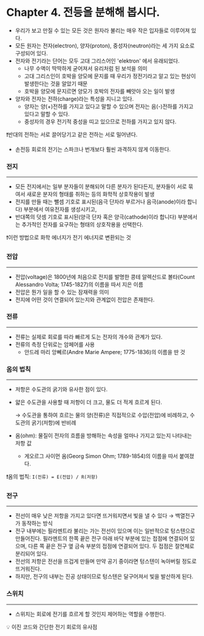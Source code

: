 # Chapter 4. 전등을 분해해 봅시다.

- 우리가 보고 만질 수 있는 모든 것은 원자라 불리는 매우 작은 입자들로 이루어져 있다.
- 모든 원자는 전자(electron), 양자(proton), 중성자(neutron)라는 세 가지 요소로 구성되어 있다.
- 전자와 전기라는 단어는 모두 고대 그리스어인 'elektron' 에서 유래되었다.
    - 나무 수액이 딱딱하게 굳어져서 유리처럼 된 보석을 의미
    - 고대 그리스인이 호박을 양모에 문지를 때 우리가 정전기라고 알고 있는 현상이 발생한다는 것을 알았기 때문
    - 호박을 양모에 문지르면 양모가 호박의 전자를 빼앗아 오는 일이 발생
- 양자와 전자는 전하(charge)라는 특성을 지니고 있다.
    - 양자는 양(+)전하를 가지고 있다고 말할 수 있으며 전자는 음(-)전하를 가지고 있다고 말할 수 있다.
    - 중성자의 경우 전기적 중성을 띠고 있으므로 전하를 가지고 있지 않다.

❗반대의 전하는 서로 끌어당기고 같은 전하는 서로 밀어낸다.

- 손전등 회로의 전기는 스파크나 번개보다 훨씬 과격하지 않게 이동한다.

### 전지

---

- 모든 전지에서는 일부 분자들이 분해되어 다른 분자가 된다든지, 분자들이 서로 묶여서 새로운 분자의 형태를 취하는 등의 화학적 상호작용이 발생
- 전지를 만들 때는 뺄셈 기호로 표시된(음극 단자라 부르거나 음극(anode)이라 합니다) 부분에서 여유전자를 생성시키고,
- 반대쪽의 덧셈 기호로 표시된(양극 단자 혹은 양극(cathode)이라 합니다) 부분에서는 추가적인 전자를 요구하는 형태의 상호작용을 선택한다.

❗이런 방법으로 화학 에너지가 전기 에너지로 변환되는 것

### 전압

---

- 전압(voltage)은 1800년에 처음으로 전지를 발명한 콩테 알렉산드로 볼타(Count Alessandro Volta; 1745-1827)의 이름을 따서 지은 이름
- 전압은 뭔가 일을 할 수 있는 잠재력을 의미
- 전지에 어떤 것이 연결되어 있는지와 관계없이 전압은 존재한다.

### 전류

---

- 전류는 실제로 회로를 따라 빠르게 도는 전자의 개수와 관계가 있다.
- 전류의 측정 단위로는 암페어를 사용
    - 안드레 마리 앙뻬르(Andre Marie Ampere; 1775-1836)의 이름을 딴 것

### 옴의 법칙

---

- 저항은 수도관의 굵기와 유사한 점이 있다.
- 얇은 수도관을 사용할 때 저항이 더 크고, 물도 더 적게 흐르게 된다.
    
    → 수도관을 통하여 흐르는 물의 양(전류)은 직접적으로 수압(전압)에 비례하고, 수도관의 굵기(저항)에 반비례
    
- 옴(ohm): 물질이 전자의 흐름을 방해하는 속성을 얼마나 가지고 있는지 나타내는 저항 값
    - 게오르그 사이먼 옴(Georg Simon Ohm; 1789-1854)의 이름을 따서 붙여졌다.

❗옴의 법칙: `I(전류) = E(전압) / R(저항)`

### 전구

---

- 전선이 매우 낮은 저항을 가지고 있다면 뜨거워지면서 빛을 낼 수 있다 → 백열전구가 동작하는 방식
- 전구 내부에는 필라멘트라 불리는 가는 전선이 있으며 이는 일반적으로 텅스텐으로 만들어진다. 필라멘트의 한쪽 끝은 전구 아래 바닥 부분에 있는 접점에 연결되어 있으며, 다른 쪽 끝은 전구 옆 금속 부분의 접점에 연결되어 있다. 두 접점은 절연체로 분리되어 있다.
- 전선의 저항은 전선을 뜨겁게 만들며 만약 공기 중이라면 텅스텐이 녹아버릴 정도로 뜨거워진다.
- 하지만, 전구의 내부는 진공 상태이므로 텅스텐은 달구어져서 빛을 발산하게 된다.

### 스위치

---

- 스위치는 회로에 전기를 흐르게 할 것인지 제어하는 역할을 수행한다.

<aside>
💡 이진 코드와 간단한 전기 회로의 유사점

</aside>
